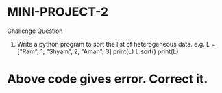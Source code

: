 # MINI-PROJECT-2
Challenge Question
1. Write a python program to sort the list of heterogeneous data.
e.g.
L = ["Ram", 1, "Shyam", 2, "Aman", 3]
print(L)
L.sort()
print(L)
# Above code gives error. Correct it.

